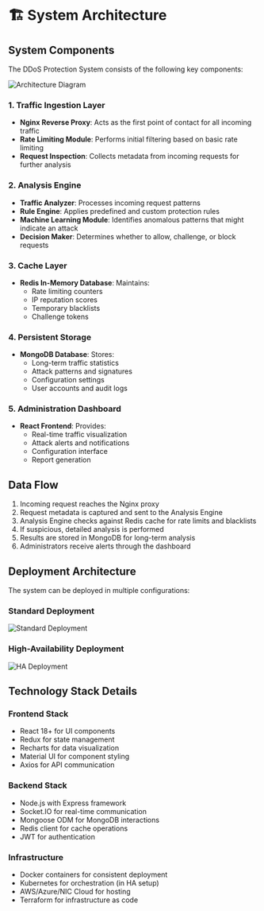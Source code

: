 # 🏗️ System Architecture

## System Components
The DDoS Protection System consists of the following key components:

![Architecture Diagram](images/architecture-diagram.png)

### 1. Traffic Ingestion Layer
- **Nginx Reverse Proxy**: Acts as the first point of contact for all incoming traffic
- **Rate Limiting Module**: Performs initial filtering based on basic rate limiting
- **Request Inspection**: Collects metadata from incoming requests for further analysis

### 2. Analysis Engine
- **Traffic Analyzer**: Processes incoming request patterns
- **Rule Engine**: Applies predefined and custom protection rules
- **Machine Learning Module**: Identifies anomalous patterns that might indicate an attack
- **Decision Maker**: Determines whether to allow, challenge, or block requests

### 3. Cache Layer
- **Redis In-Memory Database**: Maintains:
  - Rate limiting counters
  - IP reputation scores
  - Temporary blacklists
  - Challenge tokens

### 4. Persistent Storage
- **MongoDB Database**: Stores:
  - Long-term traffic statistics
  - Attack patterns and signatures
  - Configuration settings
  - User accounts and audit logs

### 5. Administration Dashboard
- **React Frontend**: Provides:
  - Real-time traffic visualization
  - Attack alerts and notifications
  - Configuration interface
  - Report generation

## Data Flow
1. Incoming request reaches the Nginx proxy
2. Request metadata is captured and sent to the Analysis Engine
3. Analysis Engine checks against Redis cache for rate limits and blacklists
4. If suspicious, detailed analysis is performed
5. Results are stored in MongoDB for long-term analysis
6. Administrators receive alerts through the dashboard

## Deployment Architecture
The system can be deployed in multiple configurations:

### Standard Deployment
![Standard Deployment](images/standard-deployment.png)

### High-Availability Deployment
![HA Deployment](images/ha-deployment.png)

## Technology Stack Details

### Frontend Stack
- React 18+ for UI components
- Redux for state management
- Recharts for data visualization
- Material UI for component styling
- Axios for API communication

### Backend Stack
- Node.js with Express framework
- Socket.IO for real-time communication
- Mongoose ODM for MongoDB interactions
- Redis client for cache operations
- JWT for authentication

### Infrastructure
- Docker containers for consistent deployment
- Kubernetes for orchestration (in HA setup)
- AWS/Azure/NIC Cloud for hosting
- Terraform for infrastructure as code 